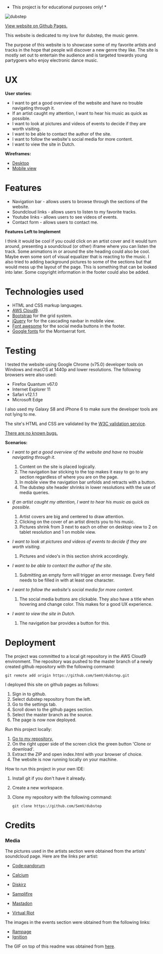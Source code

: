 * This project is for educational purposes only! *

![dubstep](https://data.whicdn.com/images/57739397/original.gif)


[View website on Github Pages.](https://semv.github.io/dubstep/)

This website is dedicated to my love for dubstep, the music genre.

The purpose of this website is to showcase some of my favorite artists and tracks in the hope that people will discover a new genre they like. The site is mostly set out to entertain the audience and is targeted towards young partygoers who enjoy electronic dance music.

# UX

**User stories:**

- I want to get a good overview of the website and have no trouble navigating through it.
- If an artist caught my attention, I want to hear his music as quick as possible.
- I want to look at pictures and videos of events to decide if they are worth visiting.
- I want to be able to contact the author of the site.
- I want to follow the website's social media for more content.
- I want to view the site in Dutch.

**Wireframes:**

- [Desktop](https://i.imgur.com/oRnByBo.png)
- [Mobile view](https://i.imgur.com/5S4pFXK.png)

# Features

- Navigation bar - allows users to browse through the sections of the website.
- Soundcloud links - allows users to listen to my favorite tracks.
- Youtube links - allows users to see videos of events.
- Contact form - allows users to contact me.

**Features Left to Implement**

I think it would be cool if you could click on an artist cover and it would turn around, presenting a soundcloud (or other) iframe where you can listen the track. Some animations in or around the site heading could also be cool. Maybe even some sort of visual equalizer that is reacting to the music.
I also tried to adding background pictures to some of the sections but that would mess up the layout of the page. This is something that can be looked into later. 
Some copyright information in the footer could also be added.

# Technologies used

- HTML and CSS markup languages.
- [AWS Cloud9](https://aws.amazon.com/cloud9/).
- [Bootstrap](https://getbootstrap.com/) for the grid system.
- [jQuery](https://jquery.com/) for for the cascading navbar in mobile view.
- [Font awesome](https://fontawesome.com/) for the social media buttons in the footer.
- [Google fonts](https://fonts.google.com/) for the Montserrat font.

# Testing

I tested the website using Google Chrome (v75.0) developer tools on Windows and macOS at 1440p and lower resolutions. The following browsers were also used: 

- Firefox Quantum v67.0
- Internet Explorer 11
- Safari v12.1.1
- Microsoft Edge

I also used my Galaxy S8 and iPhone 6 to make sure the developer tools are not lying to me.

The site's HTML and CSS are validated by the [W3C validation service](https://validator.w3.org/).

<u>There are no known bugs.</u>

**Scenarios:**

- *I want to get a good overview of the website and have no trouble navigating through it.*

  1. Content on the site is placed logically.
  2.  The navigation bar sticking to the top makes it easy to go to any section regardless of where you are on the page. 
  3. In mobile view the navigation bar unfolds and retracts with a button.
  4. The dubstep site header shrinks in lower resolutions with the use of media queries.

- *If an artist caught my attention, I want to hear his music as quick as possible.*

  1. Artist covers are big and centered to draw attention.
  2. Clicking on the cover of an artist directs you to his music.
  3. Pictures shrink from 3 next to each on other on desktop view to 2 on tablet resolution and 1 on mobile view.

- *I want to look at pictures and videos of events to decide if they are worth visiting.*

  1. Pictures and video's in this section shrink accordingly.

- *I want to be able to contact the author of the site.*

  1. Submitting an empty form will trigger an error message. Every field needs to be filled in with at least one character.

- *I want to follow the website's social media for more content.*

  1. The social media buttons are clickable. They also have a title when hovering and change color. This makes for a good UX experience.

- *I want to view the site in Dutch.*

  1. The navigation bar provides a button for this.

# Deployment

The project was committed to a local git repository in the AWS Cloud9 environment. The repository was pushed to the master branch of a newly created github repository with the following command:

`git remote add origin https://github.com/SemV/dubstep.git`

I deployed this site on github pages as follows:

1. Sign in to github.
2. Select dubstep repository from the left.
3. Go to the settings tab.
4. Scroll down to the github pages section.
5. Select the master branch as the source.
6. The page is now now deployed.

Run this project locally:

1. [Go to my repository.](https://github.com/SemV/dubstep/)
2. On the right upper side of the screen click the green button 'Clone or download'.
3. Extract the ZIP and open index.html with your browser of choice.
4. The website is now running locally on your machine.

How to run this project in your own IDE:

1. Install git if you don't have it already.
2. Create a new workspace.
3. Clone my repository with the following command:

   `git clone https://github.com/SemV/dubstep`

# Credits

### Media

The pictures used in the artists section were obtained from the artists' soundcloud page. Here are the links per artist:
- [Code:pandorum](https://soundcloud.com/codepandorum/sets/gods-army-2) 
- [Calcium](https://soundcloud.com/calcium-dubs/sets/2018-free-dl)

- [Diskirz](https://soundcloud.com/diskirz/sets/sequence-ep-out-3-26-19-on) 

- [Samplifire](https://soundcloud.com/samplifire)

- [Mastadon](https://soundcloud.com/mastadontunes/sets/decimate-ep-out-now)
- [Virtual Riot](https://soundcloud.com/virtual-riot)

The images in the events section were obtained from the following links:

- [Rampage](https://www.festicket.com/nl/festivals/rampage/2019/)
- [Ignition](https://www.facebook.com/ignitioneventsnl/photos/a.273363119486773/559713754185040/?type=3&theater)


The GIF on top of this readme was obtained from [here](https://data.whicdn.com/images/57739397/original.gif).


